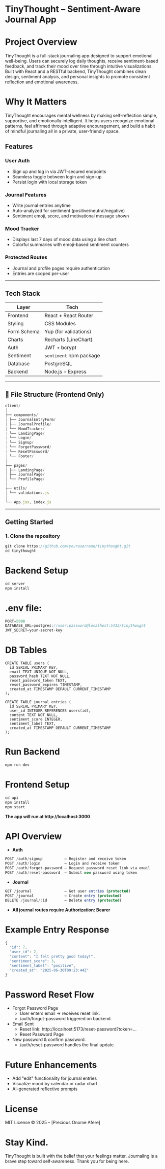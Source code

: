 # TinyThought – Sentiment-Aware Journal App

# Project Overview

TinyThought is a full-stack journaling app designed to support emotional well-being. Users can securely log daily thoughts, receive sentiment-based feedback, and track their mood over time through intuitive visualizations.
Built with React and a RESTful backend, TinyThought combines clean design, sentiment analysis, and personal insights to promote consistent reflection and emotional awareness.

# Why It Matters

TinyThought encourages mental wellness by making self-reflection simple, supportive, and emotionally intelligent. It helps users recognize emotional patterns, feel affirmed through adaptive encouragement, and build a habit of mindful journaling all in a private, user-friendly space.

## Features

### User Auth

- Sign up and log in via JWT-secured endpoints
- Seamless toggle between login and sign-up
- Persist login with local storage token

### Journal Features

- Write journal entries anytime
- Auto-analyzed for sentiment (positive/neutral/negative)
- Sentiment emoji, score, and motivational message shown

### Mood Tracker

- Displays last 7 days of mood data using a line chart
- Colorful summaries with emoji-based sentiment counters

### Protected Routes

- Journal and profile pages require authentication
- Entries are scoped per-user

---

## Tech Stack

| Layer       | Tech                    |
| ----------- | ----------------------- |
| Frontend    | React + React Router    |
| Styling     | CSS Modules             |
| Form Schema | Yup (for validations)   |
| Charts      | Recharts (LineChart)    |
| Auth        | JWT + bcrypt            |
| Sentiment   | `sentiment` npm package |
| Database    | PostgreSQL              |
| Backend     | Node.js + Express       |

---

## 📁 File Structure (Frontend Only)

```js
client/
│
├── components/
│ ├── JournalEntryForm/
│ ├── JournalProfile/
│ └── MoodTracker/
| └── LandingPage/
| └── Login/
| └── Signup/
| └── ForgotPassword/
| └── ResetPassword/
| └── Footer/
│
├── pages/
│ ├── LandingPage/
│ ├── JournalPage/
│ └── ProfilePage/
│
├── utils/
│ └── validations.js
│
└── App.jsx, index.js

```

---

## Getting Started

###  1. Clone the repository

```js
git clone https://github.com/yourusername/tinythought.git
cd tinythought
```

# Backend Setup

```js
cd server
npm install
```

# .env file:

```js
PORT=5000
DATABASE_URL=postgres://user:password@localhost:5432/tinythought
JWT_SECRET=your-secret-key
```

# DB Tables

```
CREATE TABLE users (
  id SERIAL PRIMARY KEY,
  email TEXT UNIQUE NOT NULL,
  password_hash TEXT NOT NULL,
  reset_password_token TEXT,
  reset_password_expires TIMESTAMP,
  created_at TIMESTAMP DEFAULT CURRENT_TIMESTAMP
);

CREATE TABLE journal_entries (
  id SERIAL PRIMARY KEY,
  user_id INTEGER REFERENCES users(id),
  content TEXT NOT NULL,
  sentiment_score INTEGER,
  sentiment_label TEXT,
  created_at TIMESTAMP DEFAULT CURRENT_TIMESTAMP
);

```

# Run Backend

```js
npm run dev
```

# Frontend Setup

```js
cd api
npm install
npm start
```

**The app will run at http://localhost:3000**

# API Overview

- **Auth**

```js
POST /auth/signup          – Register and receive token
POST /auth/login           – Login and receive token
POST /auth/forgot-password – Request password reset link via email
POST /auth/reset-password  – Submit new password using token

```

- **Journal**

```js
GET /journal               – Get user entries (protected)
POST /journal              – Create entry (protected)
DELETE /journal/:id        – Delete entry (protected)

```

- **All journal routes require Authorization: Bearer <token>**

# Example Entry Response

```js
{
  "id": 7,
  "user_id": 2,
  "content": "I felt pretty good today!",
  "sentiment_score": 3,
  "sentiment_label": "positive",
  "created_at": "2025-06-30T09:23:44Z"
}
```

# Password Reset Flow

- Forgot Password Page
  - User enters email → receives reset link.
  - /auth/forgot-password triggered on backend.
- Email Sent
  - Reset link: http://localhost:5173/reset-password?token=...
  - Reset Password Page
- New password & confirm password.
  - /auth/reset-password handles the final update.

# Future Enhancements

- Add "edit" functionality for journal entries
- Visualize mood by calendar or radar chart
- AI-generated reflective prompts

# License

MIT License © 2025 – [Precious Onome Afere]

# Stay Kind.

TinyThought is built with the belief that your feelings matter. Journaling is a brave step toward self-awareness. Thank you for being here.
